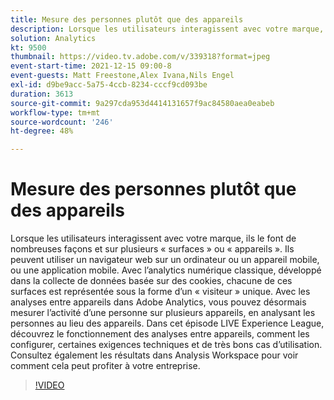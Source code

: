 ```yaml
---
title: Mesure des personnes plutôt que des appareils
description: Lorsque les utilisateurs interagissent avec votre marque, ils le font de nombreuses façons et sur plusieurs « surfaces » ou « appareils ». Ils peuvent utiliser un navigateur web sur un ordinateur ou un appareil mobile, ou une application mobile. Avec l’analytics numérique classique, développé dans la collecte de données basée sur des cookies, chacune de ces surfaces est représentée sous la forme d’un « visiteur » unique. Avec les analyses entre appareils dans Adobe Analytics, vous pouvez désormais mesurer l’activité d’une personne sur plusieurs appareils, en analysant les personnes au lieu des appareils. Dans cet épisode LIVE Experience League, découvrez le fonctionnement des analyses entre appareils, comment les configurer, certaines exigences techniques et de très bons cas d’utilisation. Consultez également les résultats dans Analysis Workspace pour voir comment cela peut profiter à votre entreprise.
solution: Analytics
kt: 9500
thumbnail: https://video.tv.adobe.com/v/339318?format=jpeg
event-start-time: 2021-12-15 09:00-8
event-guests: Matt Freestone,Alex Ivana,Nils Engel
exl-id: d9be9acc-5a75-4ccb-8234-cccf9cd093be
duration: 3613
source-git-commit: 9a297cda953d4414131657f9ac84580aea0eabeb
workflow-type: tm+mt
source-wordcount: '246'
ht-degree: 48%

---
```


# Mesure des personnes plutôt que des appareils

Lorsque les utilisateurs interagissent avec votre marque, ils le font de nombreuses façons et sur plusieurs « surfaces » ou « appareils ». Ils peuvent utiliser un navigateur web sur un ordinateur ou un appareil mobile, ou une application mobile. Avec l’analytics numérique classique, développé dans la collecte de données basée sur des cookies, chacune de ces surfaces est représentée sous la forme d’un « visiteur » unique. Avec les analyses entre appareils dans Adobe Analytics, vous pouvez désormais mesurer l’activité d’une personne sur plusieurs appareils, en analysant les personnes au lieu des appareils. Dans cet épisode LIVE Experience League, découvrez le fonctionnement des analyses entre appareils, comment les configurer, certaines exigences techniques et de très bons cas d’utilisation. Consultez également les résultats dans Analysis Workspace pour voir comment cela peut profiter à votre entreprise.


>[!VIDEO](https://video.tv.adobe.com/v/339318/?quality=12&learn=on)
